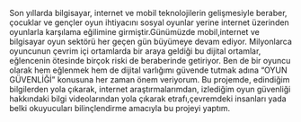 Son yıllarda bilgisayar, internet ve mobil teknolojilerin gelişmesiyle beraber, çocuklar ve gençler oyun ihtiyacını sosyal oyunlar yerine internet üzerinden oyunlarla karşılama eğilimine girmiştir.Günümüzde mobil,internet ve bilgisayar oyun sektörü her geçen gün büyümeye devam ediyor. Milyonlarca oyuncunun çevrim içi ortamlarda bir araya geldiği bu dijital ortamlar, eğlencenin ötesinde birçok riski de beraberinde getiriyor. Ben de bir oyuncu olarak hem eğlenmek hem de dijital varlığımı güvende tutmak adına “OYUN GÜVENLİĞİ” konusuna her zaman önem veriyorum. Bu projemde, edindiğim bilgilerden yola çıkarak, internet araştırmalarımdan, izlediğim oyun güvenliği hakkındaki bilgi videolarından  yola çıkarak etrafı,çevremdeki insanları yada belki okuyucuları bilinçlendirme amacıyla bu projeyi yaptım.  

  

